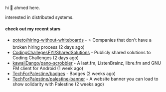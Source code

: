hi 👋 ahmed here.

interested in distributed systems.

#### check out my recent stars

- [poteto/hiring-without-whiteboards](https://github.com/poteto/hiring-without-whiteboards) - ⭐️  Companies that don&#39;t have a broken hiring process (2 days ago)
- [CodingChallegesFYI/SharedSolutions](https://github.com/CodingChallegesFYI/SharedSolutions) - Publicly shared solutions to Coding Challenges (2 days ago)
- [kawaiiDango/pano-scrobbler](https://github.com/kawaiiDango/pano-scrobbler) - A last.fm, ListenBrainz, libre.fm and GNU FM client for Android (1 week ago)
- [TechForPalestine/badges](https://github.com/TechForPalestine/badges) - Badges (2 weeks ago)
- [TechForPalestine/palestine-banner](https://github.com/TechForPalestine/palestine-banner) - A website banner you can load to show solidarity with Palestine (2 weeks ago)

